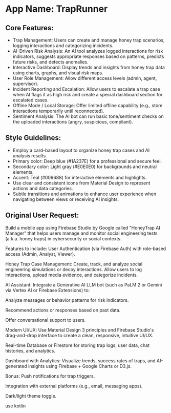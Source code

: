# **App Name**: TrapRunner

## Core Features:

- Trap Management: Users can create and manage honey trap scenarios, logging interactions and categorizing incidents.
- AI-Driven Risk Analysis: An AI tool analyzes logged interactions for risk indicators, suggests appropriate responses based on patterns, predicts future risks, and detects anomalies.
- Interactive Dashboard: Display trends and insights from honey trap data using charts, graphs, and visual risk maps.
- User Role Management: Allow different access levels (admin, agent, supervisor).
- Incident Reporting and Escalation: Allow users to escalate a trap case when AI flags it as high risk and create a special dashboard section for escalated cases.
- Offline Mode / Local Storage: Offer limited offline capability (e.g., store interactions temporarily until reconnected).
- Sentiment Analysis: The AI bot can run basic tone/sentiment checks on the uploaded interactions (angry, suspicious, compliant).

## Style Guidelines:

- Employ a card-based layout to organize honey trap cases and AI analysis results.
- Primary color: Deep blue (#1A237E) for a professional and secure feel.
- Secondary color: Light gray (#E0E0E0) for backgrounds and neutral elements.
- Accent: Teal (#009688) for interactive elements and highlights.
- Use clear and consistent icons from Material Design to represent actions and data categories.
- Subtle transitions and animations to enhance user experience when navigating between views or receiving AI insights.

## Original User Request:
Build a mobile app using Firebase Studio by Google called "HoneyTrap AI Manager" that helps users manage and monitor social engineering tests (a.k.a. honey traps) in cybersecurity or social contexts.

Features to include: User Authentication (via Firebase Auth) with role-based access (Admin, Analyst, Viewer).

Honey Trap Case Management: Create, track, and analyze social engineering simulations or decoy interactions. Allow users to log interactions, upload media evidence, and categorize incidents.

AI Assistant: Integrate a Generative AI LLM bot (such as PaLM 2 or Gemini via Vertex AI or Firebase Extensions) to:

Analyze messages or behavior patterns for risk indicators.

Recommend actions or responses based on past data.

Offer conversational support to users.

Modern UI/UX: Use Material Design 3 principles and Firebase Studio's drag-and-drop interface to create a clean, responsive, intuitive UI/UX.

Real-time Database or Firestore for storing trap logs, user data, chat histories, and analytics.

Dashboard with Analytics: Visualize trends, success rates of traps, and AI-generated insights using Firebase + Google Charts or D3.js.

Bonus: Push notifications for trap triggers.

Integration with external platforms (e.g., email, messaging apps).

Dark/light theme toggle.

use kotlin
  